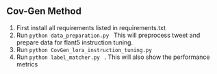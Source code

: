 ## Cov-Gen Method

1. First install all requirements listed in requirements.txt
2. Run ```python data_preparation.py ```
This will preprocess tweet and prepare data for flant5 instruction tuning.
3. Run ```python CovGen_lora_instruction_tuning.py ```
4. Run ```python label_matcher.py ``` . This will also show the performance metrics
